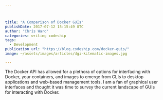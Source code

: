 ```yaml
---



title: "A Comparison of Docker GUIs"
publishDate: 2017-07-12 15:15:49 UTC
author: "Chris Ward"
categories: writing codeship
tags:
  - Development
publication_url: "https://blog.codeship.com/docker-guis/"
image: ~/assets/images/articles/dgi-kitematic-images.jpg

---
```

The Docker API has allowed for a plethora of options for interfacing with Docker, your containers, and images to emerge from CLIs to desktop applications and web-based management tools. I am a fan of graphical user interfaces and thought it was time to survey the current landscape of GUIs for interacting with Docker.

